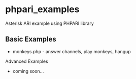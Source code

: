 phpari_examples
===============

Asterisk ARI example using PHPARI library

Basic Examples
--------------

  * monkeys.php - answer channels, play monkeys, hangup

Advanced Examples

  * coming soon...
